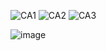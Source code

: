 ![CA1](https://github.com/user-attachments/assets/c2180c7a-4440-46e7-87be-b8cf90787c86)
![CA2](https://github.com/user-attachments/assets/38bbb581-a134-4d5c-8af6-a107f5a0ff44)
![CA3](https://github.com/user-attachments/assets/34312272-16b4-4c6d-8eed-d9f5703d7611)



![image](https://github.com/user-attachments/assets/d6095c35-83d8-42bf-8ff4-bb3cedb3d348)
